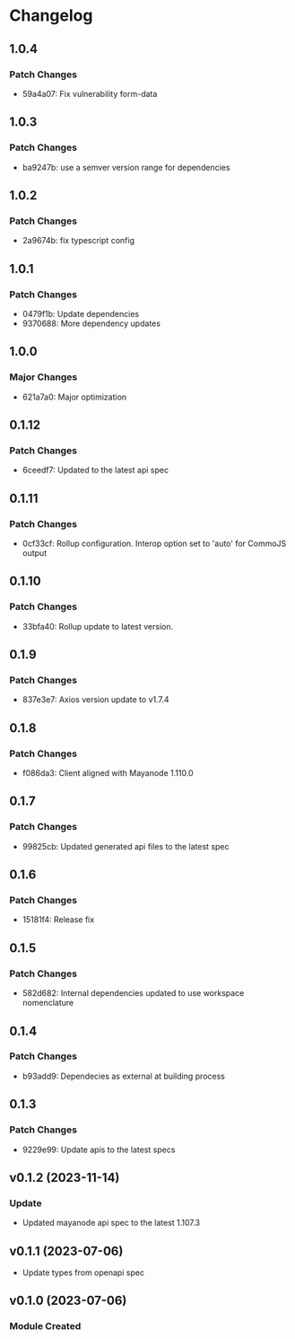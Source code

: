 # Changelog

## 1.0.4

### Patch Changes

- 59a4a07: Fix vulnerability form-data

## 1.0.3

### Patch Changes

- ba9247b: use a semver version range for dependencies

## 1.0.2

### Patch Changes

- 2a9674b: fix typescript config

## 1.0.1

### Patch Changes

- 0479f1b: Update dependencies
- 9370688: More dependency updates

## 1.0.0

### Major Changes

- 621a7a0: Major optimization

## 0.1.12

### Patch Changes

- 6ceedf7: Updated to the latest api spec

## 0.1.11

### Patch Changes

- 0cf33cf: Rollup configuration. Interop option set to 'auto' for CommoJS output

## 0.1.10

### Patch Changes

- 33bfa40: Rollup update to latest version.

## 0.1.9

### Patch Changes

- 837e3e7: Axios version update to v1.7.4

## 0.1.8

### Patch Changes

- f086da3: Client aligned with Mayanode 1.110.0

## 0.1.7

### Patch Changes

- 99825cb: Updated generated api files to the latest spec

## 0.1.6

### Patch Changes

- 15181f4: Release fix

## 0.1.5

### Patch Changes

- 582d682: Internal dependencies updated to use workspace nomenclature

## 0.1.4

### Patch Changes

- b93add9: Dependecies as external at building process

## 0.1.3

### Patch Changes

- 9229e99: Update apis to the latest specs

## v0.1.2 (2023-11-14)

### Update

- Updated mayanode api spec to the latest 1.107.3

## v0.1.1 (2023-07-06)

- Update types from openapi spec

## v0.1.0 (2023-07-06)

### Module Created
